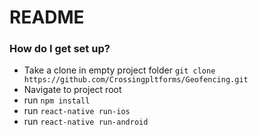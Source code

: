 # README #
### How do I get set up? ###

* Take a clone in empty project folder `git clone https://github.com/Crossingpltforms/Geofencing.git`
* Navigate to project root
* run `npm install`
* run `react-native run-ios`
* run `react-native run-android`
